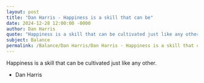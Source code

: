 ```yaml
---
layout: post
title: "Dan Harris - Happiness is a skill that can be"
date: 2024-12-28 12:00:00 -0000
author: Dan Harris
quote: "Happiness is a skill that can be cultivated just like any other."
subject: Balance
permalink: /Balance/Dan Harris/Dan Harris - Happiness is a skill that can be
---
```


Happiness is a skill that can be cultivated just like any other.

- Dan Harris
